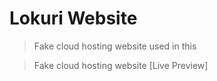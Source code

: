 # Lokuri Website

> Fake cloud hosting website used in this

> Fake cloud hosting website [Live Preview]
